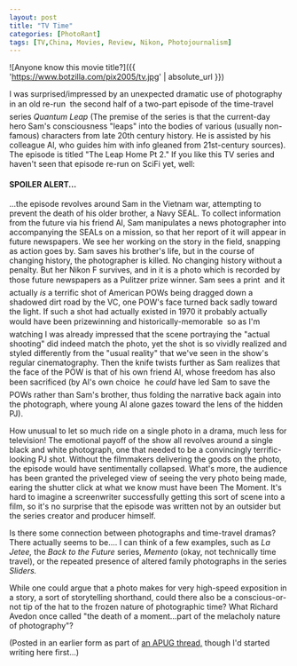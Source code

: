 ```yaml
---
layout: post
title: "TV Time"
categories: [PhotoRant]
tags: [TV,China, Movies, Review, Nikon, Photojournalism]
---
```



![Anyone know this movie title?]({{ 'https://www.botzilla.com/pix2005/tv.jpg' | absolute_url }})


I was surprised/impressed by an unexpected dramatic use of photography in an old re-run &#151; the second half of a two-part episode of the time-travel series <i>Quantum Leap</i> (The premise of the series is that the current-day hero Sam's consciousness "leaps" into the bodies of various (usually non-famous) characters from late 20th century history. He is assisted by his colleague Al, who guides him with info gleaned from 21st-century sources). The episode is titled "The Leap Home Pt 2." If you like this TV series and haven't seen that episode re-run on SciFi yet, well:

<h4>SPOILER ALERT...</h4>

<!--more-->

...the episode revolves around Sam in the Vietnam war, attempting to prevent the death of his older brother, a Navy SEAL. To collect information from the future via his friend Al, Sam manipulates a news photographer into accompanying the SEALs on a mission, so that her report of it will appear in future newspapers. We see her working on the story in the field, snapping as action goes by. Sam saves his brother's life, but in the course of changing history, the photographer is killed. No changing history without a penalty. But her Nikon F survives, and in it is a photo which is recorded by those future newspapers as a Pulitzer prize winner. Sam sees a print &#151; and it actually <i>is</i> a terrific shot of American POWs being dragged down a shadowed dirt road by the VC, one POW's face turned back sadly toward the light. If such a shot had actually existed in 1970 it probably actually would have been prizewinning and historically-memorable &#151; so as I'm watching I was already impressed that the scene portraying the "actual shooting" did indeed match the photo, yet the shot is so vividly realized and styled differently from the "usual reality" that we've seen in the show's regular cinematography. Then the knife twists further as Sam realizes that the face of the POW is that of his own friend Al, whose freedom has also been sacrificed (by Al's own choice &#151; he <i>could</i> have led Sam to save the POWs rather than Sam's brother, thus folding the narrative back again into the photograph, where young Al alone gazes toward the lens of the hidden PJ).

How unusual to let so much ride on a single photo in a drama, much less for television! The emotional payoff of the show all revolves around a single black and white photograph, one that needed to be a convincingly terrific-looking PJ shot. Without the filmmakers delivering the goods on the photo, the episode would have sentimentally collapsed. What's more, the audience has been granted the priveleged view of seeing the very photo being made, earing the shutter click at what we know must have been The Moment. It's hard to imagine a screenwriter successfully getting this sort of scene into a film, so it's no surprise that the episode was written not by an outsider but the series creator and producer himself.

Is there some connection between photographs and time-travel dramas? There actually seems to be.... I can think of a few examples, such as <i>La Jetee,</i> the <i>Back to the Future</i> series, <i>Memento</i> (okay, not technically time travel), or the repeated presence of altered family photographs in the series <i>Sliders.</i>

While one could argue that a photo makes for very high-speed exposition in a story, a sort of storytelling shorthand, could there also be a conscious-or-not tip of the hat to the frozen nature of photographic time? What Richard Avedon once called "the death of a moment...part of the melacholy nature of photography"?

(Posted in an earlier form as part of <a href="http://www.apug.org/forums/showthread.php?t=10065&page=1&pp=10">an APUG thread,</a> though I'd started writing here first...)

